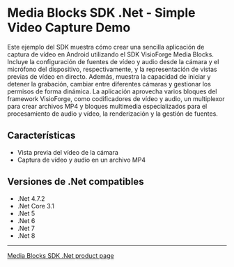 # Media Blocks SDK .Net - Simple Video Capture Demo

Este ejemplo del SDK muestra cómo crear una sencilla aplicación de captura de vídeo en Android utilizando el SDK VisioForge Media Blocks. Incluye la configuración de fuentes de vídeo y audio desde la cámara y el micrófono del dispositivo, respectivamente, y la representación de vistas previas de vídeo en directo. Además, muestra la capacidad de iniciar y detener la grabación, cambiar entre diferentes cámaras y gestionar los permisos de forma dinámica. La aplicación aprovecha varios bloques del framework VisioForge, como codificadores de vídeo y audio, un multiplexor para crear archivos MP4 y bloques multimedia especializados para el procesamiento de audio y vídeo, la renderización y la gestión de fuentes.

## Características

- Vista previa del vídeo de la cámara
- Captura de vídeo y audio en un archivo MP4

## Versiones de .Net compatibles

- .Net 4.7.2
- .Net Core 3.1
- .Net 5
- .Net 6
- .Net 7
- .Net 8

---

[Media Blocks SDK .Net product page](https://www.visioforge.com/media-blocks-sdk)
